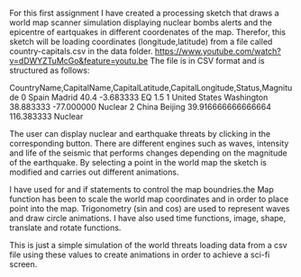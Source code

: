 For this first assignment I have created a processing sketch that draws a world map scanner simulation displaying nuclear bombs alerts and the epicentre of eartquakes in different coordenates of the map. Therefor, this sketch will be loading coordinates (longitude,latitude) from a file called country-capitals.csv in the data folder.
https://www.youtube.com/watch?v=dDWYZTuMcGo&feature=youtu.be
The file is in CSV format and is structured as follows:

CountryName,CapitalName,CapitalLatitude,CapitalLongitude,Status,Magnitude
0	Spain Madrid 40.4 -3.683333 EQ 1.5
1 United States Washington 38.883333 -77.000000 Nuclear
2 China Beijing 39.916666666666664 116.383333 Nuclear

The user can display nuclear and earthquake threats by clicking in the corresponding button.
There are different engines such as waves, intensity and life of the seismic that performs changes depending on the magnitude of the earthquake. By selecting a point in the world map the sketch is modified and carries out different animations.

I have used for and if statements to control the map boundries.the Map function has been to scale the world map coordinates and in order to place point into the map. Trigonometry (sin and cos) are used to represent waves and draw circle animations. I have also used time functions, image, shape, translate and rotate functions. 

This is just a simple simulation of the world threats loading data from a csv file using these values to create animations in order to achieve a sci-fi screen.
